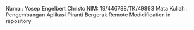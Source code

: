 Nama : Yosep Engelbert Christo
NIM: 19/446788/TK/49893
Mata Kuliah : Pengembangan Aplikasi Piranti Bergerak
Remote Modidification in repository